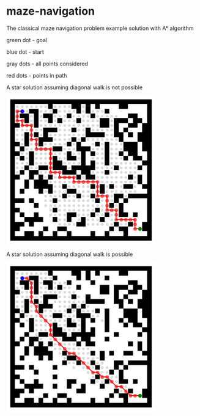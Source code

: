 # maze-navigation

The classical maze navigation problem example solution with A* algorithm

 green dot - goal
 
 blue dot  - start
 
 gray dots - all points considered
 
 red dots  - points in path 
 
A star solution assuming diagonal walk is not possible

![Alt text](./outputs/maze_path.png?raw=true "maze_path")

A star solution assuming diagonal walk is possible

![Alt text](./outputs/maze_diagonal_path.png?raw=true "maze_diagonal_path")
